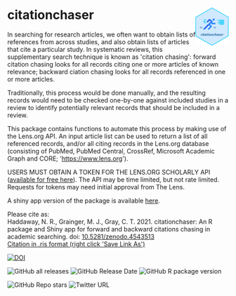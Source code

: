 # citationchaser <img src="inst/extdata/citationchaser.png" align="right" width="15%"/>

In searching for research articles, we often want to obtain lists of references from across studies, and also obtain lists of articles that cite a particular study. In systematic reviews, this supplementary search technique is known as 'citation chasing': forward citation chasing looks for all records citing one or more articles of known relevance; backward ciation chasing looks for all records referenced in one or more articles. 

Traditionally, this process would be done manually, and the resulting records would need to be checked one-by-one against included studies in a review to identify potentially relevant records that should be included in a review. 

This package contains functions to automate this process by making use of the Lens.org API. An input article list can be used to return a list of all referenced records, and/or all citing records in the Lens.org database (consisting of PubMed, PubMed Central, CrossRef, Microsoft Academic Graph and CORE; 'https://www.lens.org'). 

USERS MUST OBTAIN A TOKEN FOR THE LENS.ORG SCHOLARLY API (<a href="https://www.lens.org/lens/user/subscriptions#scholar" target="_blank">available for free here</a>). The API may be time limited, but not rate limited. Requests for tokens may need initial approval from The Lens.

A shiny app version of the package is available [here](https://estech.shinyapps.io/citationchaser/).

Please cite as:<br>
Haddaway, N. R., Grainger, M. J., Gray, C. T. 2021. citationchaser: An R package and Shiny app for forward and backward citations chasing in academic searching. doi: <a href="https://doi.org/10.5281/zenodo.4543513" target="_blank">10.5281/zenodo.4543513</a><br>
<a id="raw-url" href="https://raw.githubusercontent.com/nealhaddaway/citationchaser/master/inst/extdata/citation.ris">Citation in .ris format (right click 'Save Link As')</a>

<!-- badges: start -->
[![DOI](https://zenodo.org/badge/DOI/10.5281/zenodo.4543513.svg)](https://doi.org/10.5281/zenodo.4543513)

![GitHub all releases](https://img.shields.io/github/downloads/nealhaddaway/citationchaser/total)
![GitHub Release Date](https://img.shields.io/github/release-date/nealhaddaway/citationchaser)
![GitHub R package version](https://img.shields.io/github/r-package/v/nealhaddaway/citationchaser)

![GitHub Repo stars](https://img.shields.io/github/stars/nealhaddaway/citationchaser?style=social)
![Twitter URL](https://img.shields.io/twitter/url?style=social&url=https%3A%2F%2Fwww.twitter.com%2Fnealhaddaway)
<!-- badges: end -->
